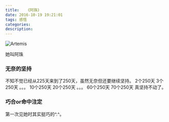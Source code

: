 ```yaml
---
title:   《阿珠》
date: 2016-10-19 19:21:01
tags: 感悟
categories:
description:
---
```

![Artemis](/artemis/artemis.jpg)

她叫阿珠

### 无奈的坚持
不知不觉已经从225天来到了250天，虽然无奈但还要继续坚持。
2个250天
3个250天
。。。
10个250天
20个250天
。。。
60个250天
70个250天
真坚持不动了。

### 巧合or命中注定
 
第一次见她时其实挺巧的^.^。

